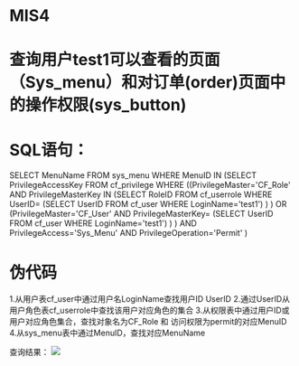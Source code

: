 # MIS4

# 查询用户test1可以查看的页面（Sys_menu）和对订单(order)页面中的操作权限(sys_button)

# SQL语句：

SELECT MenuName 
FROM sys_menu 
WHERE MenuID IN
(SELECT PrivilegeAccessKey
FROM cf_privilege
WHERE ((PrivilegeMaster='CF_Role' AND PrivilegeMasterKey IN
(SELECT RoleID
FROM cf_userrole
WHERE UserID=
(SELECT UserID
FROM cf_user
WHERE LoginName='test1')
)
)
OR (PrivilegeMaster='CF_User' AND PrivilegeMasterKey=
(SELECT UserID
FROM cf_user
WHERE LoginName='test1')
)
)
AND PrivilegeAccess='Sys_Menu'
AND PrivilegeOperation='Permit'
) 

# 伪代码
1.从用户表cf_user中通过用户名LoginName查找用户ID UserID
2.通过UserID从用户角色表cf_userrole中查找该用户对应角色的集合
3.从权限表中通过用户ID或用户对应角色集合，查找对象名为CF_Role 和 访问权限为permit的对应MenuID
4.从sys_menu表中通过MenuID，查找对应MenuName

查询结果：
![](/)

